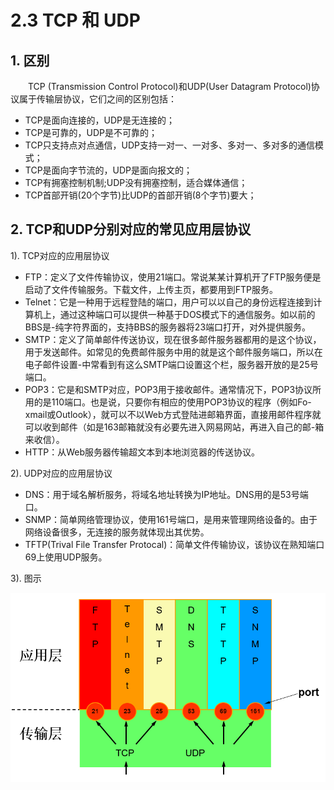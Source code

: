 # 2.3 TCP 和 UDP

## 1. 区别

　　TCP \(Transmission Control Protocol\)和UDP\(User Datagram Protocol\)协议属于传输层协议，它们之间的区别包括：

* TCP是面向连接的，UDP是无连接的；
* TCP是可靠的，UDP是不可靠的；
* TCP只支持点对点通信，UDP支持一对一、一对多、多对一、多对多的通信模式；
* TCP是面向字节流的，UDP是面向报文的；
* TCP有拥塞控制机制;UDP没有拥塞控制，适合媒体通信；
* TCP首部开销\(20个字节\)比UDP的首部开销\(8个字节\)要大；

## **2. TCP和UDP分别对应的常见应用层协议**

1\). TCP对应的应用层协议

* FTP：定义了文件传输协议，使用21端口。常说某某计算机开了FTP服务便是启动了文件传输服务。下载文件，上传主页，都要用到FTP服务。
* Telnet：它是一种用于远程登陆的端口，用户可以以自己的身份远程连接到计算机上，通过这种端口可以提供一种基于DOS模式下的通信服务。如以前的BBS是-纯字符界面的，支持BBS的服务器将23端口打开，对外提供服务。
* SMTP：定义了简单邮件传送协议，现在很多邮件服务器都用的是这个协议，用于发送邮件。如常见的免费邮件服务中用的就是这个邮件服务端口，所以在电子邮件设置-中常看到有这么SMTP端口设置这个栏，服务器开放的是25号端口。
* POP3：它是和SMTP对应，POP3用于接收邮件。通常情况下，POP3协议所用的是110端口。也是说，只要你有相应的使用POP3协议的程序（例如Fo-xmail或Outlook），就可以不以Web方式登陆进邮箱界面，直接用邮件程序就可以收到邮件（如是163邮箱就没有必要先进入网易网站，再进入自己的邮-箱来收信）。
* HTTP：从Web服务器传输超文本到本地浏览器的传送协议。

2\). UDP对应的应用层协议

* DNS：用于域名解析服务，将域名地址转换为IP地址。DNS用的是53号端口。
* SNMP：简单网络管理协议，使用161号端口，是用来管理网络设备的。由于网络设备很多，无连接的服务就体现出其优势。
* TFTP\(Trival File Transfer Protocal\)：简单文件传输协议，该协议在熟知端口69上使用UDP服务。

3\). 图示

![](../../.gitbook/assets/image%20%2848%29.png)




